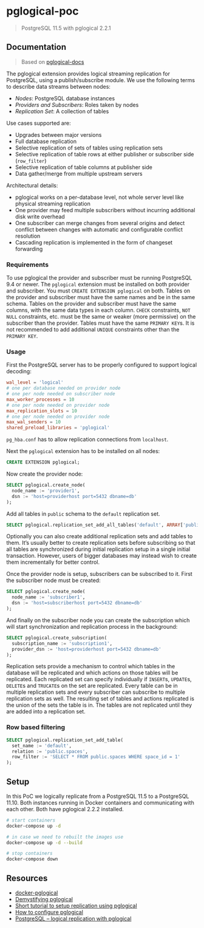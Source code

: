 # pglogical-poc

> PostgreSQL 11.5 with pglogical 2.2.1

## Documentation

> Based on [pglogical-docs](https://www.2ndquadrant.com/en/resources/pglogical/pglogical-docs/)

The pglogical extension provides logical streaming replication for PostgreSQL, using a publish/subscribe module. We use the following terms to describe data streams between nodes:

- _Nodes_: PostgreSQL database instances
- _Providers and Subscribers_: Roles taken by nodes
- _Replication Set_: A collection of tables

Use cases supported are:

- Upgrades between major versions
- Full database replication
- Selective replication of sets of tables using replication sets
- Selective replication of table rows at either publisher or subscriber side (`row_filter`)
- Selective replication of table columns at publisher side
- Data gather/merge from multiple upstream servers

Architectural details:

- pglogical works on a per-database level, not whole server level like physical streaming replication
- One provider may feed multiple subscribers without incurring additional disk write overhead
- One subscriber can merge changes from several origins and detect conflict between changes with automatic and configurable conflict resolution
- Cascading replication is implemented in the form of changeset forwarding

### Requirements

To use pglogical the provider and subscriber must be running PostgreSQL 9.4 or newer. The `pglogical` extension must be installed on both provider and subscriber. You must `CREATE EXTENSION pglogical` on both. Tables on the provider and subscriber must have the same names and be in the same schema. Tables on the provider and subscriber must have the same columns, with the same data types in each column. `CHECK` constraints, `NOT NULL` constraints, etc. must be the same or weaker (more permissive) on the subscriber than the provider. Tables must have the same `PRIMARY KEY`s. It is not recommended to add additional `UNIQUE` constraints other than the `PRIMARY KEY`.

### Usage

First the PostgreSQL server has to be properly configured to support logical decoding:

```conf
wal_level = 'logical'
# one per database needed on provider node
# one per node needed on subscriber node
max_worker_processes = 10
# one per node needed on provider node
max_replication_slots = 10
# one per node needed on provider node
max_wal_senders = 10
shared_preload_libraries = 'pglogical'
```

`pg_hba.conf` has to allow replication connections from `localhost`.

Next the `pglogical` extension has to be installed on all nodes:

```sql
CREATE EXTENSION pglogical;
```

Now create the provider node:

```sql
SELECT pglogical.create_node(
  node_name := 'provider1',
  dsn := 'host=providerhost port=5432 dbname=db'
);
```

Add all tables in `public` schema to the `default` replication set.

```sql
SELECT pglogical.replication_set_add_all_tables('default', ARRAY['public']);
```

Optionally you can also create additional replication sets and add tables to them. It’s usually better to create replication sets before subscribing so that all tables are synchronized during initial replication setup in a single initial transaction. However, users of bigger databases may instead wish to create them incrementally for better control.

Once the provider node is setup, subscribers can be subscribed to it. First the subscriber node must be created:

```sql
SELECT pglogical.create_node(
  node_name := 'subscriber1',
  dsn := 'host=subscriberhost port=5432 dbname=db'
);
```

And finally on the subscriber node you can create the subscription which will start synchronization and replication process in the background:

```sql
SELECT pglogical.create_subscription(
  subscription_name := 'subscription1',
  provider_dsn := 'host=providerhost port=5432 dbname=db'
);
```

Replication sets provide a mechanism to control which tables in the database will be replicated and which actions on those tables will be replicated. Each replicated set can specify individually if `INSERT`s, `UPDATE`s, `DELETE`s and `TRUCATE`s on the set are replicated. Every table can be in multiple replication sets and every subscriber can subscribe to multiple replication sets as well. The resulting set of tables and actions replicated is the union of the sets the table is in. The tables are not replicated until they are added into a replication set.

### Row based filtering

```sql
SELECT pglogical.replication_set_add_table(
  set_name := 'default',
  relation := 'public.spaces',
  row_filter := 'SELECT * FROM public.spaces WHERE space_id = 1'
);
```

## Setup

In this PoC we logically replicate from a PostgreSQL 11.5 to a PostgreSQL 11.10. Both instances running in Docker containers and communicating with each other. Both have pglogical 2.2.2 installed.

```bash
# start containers
docker-compose up -d

# in case we need to rebuilt the images use
docker-compose up -d --build

# stop containers
docker-compose down
```

## Resources

- [docker-pglogical](https://github.com/reediculous456/docker-pglogical/blob/master/Dockerfile)
- [Demystifying pglogical](http://thedumbtechguy.blogspot.com/2017/04/demystifying-pglogical-tutorial.html)
- [Short tutorial to setup replication using pglogical](https://gist.github.com/ratnakri/c22a7389d9fab788d7b8b12e2a6c337a)
- [How to configure pglogical](https://www.tutorialdba.com/2018/01/how-to-configure-pglogical-streaming.html)
- [PostgreSQL – logical replication with pglogical](https://blog.dbi-services.com/postgresql-logical-replication-with-pglogical/)
